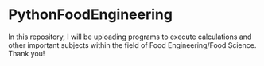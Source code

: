 # PythonFoodEngineering
In this repository, I will be uploading programs to execute calculations and other important subjects within the field of Food Engineering/Food Science. Thank you!
